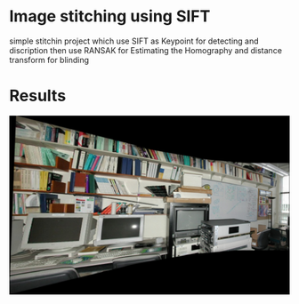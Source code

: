# Image stitching using SIFT
 simple stitchin project which use SIFT as Keypoint for detecting and discription then use RANSAK for Estimating the Homography and distance transform for blinding


 
 # Results
![output](https://github.com/zaky-fetoh/stitching/blob/main/out.jpg)
